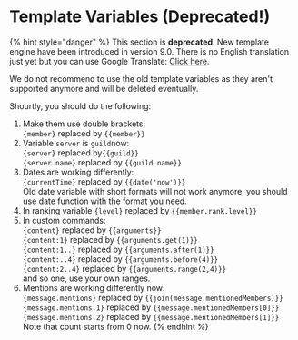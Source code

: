 # Template Variables \(Deprecated!\)

{% hint style="danger" %}
This section is **deprecated**. New template engine have been introduced in version 9.0. There is no English translation just yet but you can use Google Translate: [Click here](https://docs.juniper.bot/features/message-templates).

We do not recommend to use the old template variables as they aren't supported anymore and will be deleted eventually.

Shourtly, you should do the following:  
1. Make them use double brackets:  
`{member}` replaced by `{{member}}`   
2. Variable `server` is `guild`now:  
`{server}` replaced by`{{guild}}`  
`{server.name}` replaced by `{{guild.name}}`   
3. Dates are working differently:  
`{currentTime}` replaced by `{{date('now')}}`  
Old date variable with short formats will not work anymore, you should use date function with the format you need.  
4. In ranking variable `{level}` replaced by `{{member.rank.level}}`   
5. In custom commands:  
`{content}` replaced by `{{arguments}}`  
`{content:1}` replaced by `{{arguments.get(1)}}`  
`{content:1..}` replaced by `{{arguments.after(1)}}`  
`{content:..4}` replaced by `{{arguments.before(4)}}`  
`{content:2..4}` replaced by `{{arguments.range(2,4)}}`   
and so one, use your own ranges.  
6. Mentions are working differently now:  
`{message.mentions}` replaced by `{{join(message.mentionedMembers)}}`  
`{message.mentions.1}` replaced by `{{message.mentionedMembers[0]}}`  
`{message.mentions.2}` replaced by `{{message.mentionedMembers[1]}}`   
Note that count starts from 0 now.
{% endhint %}

